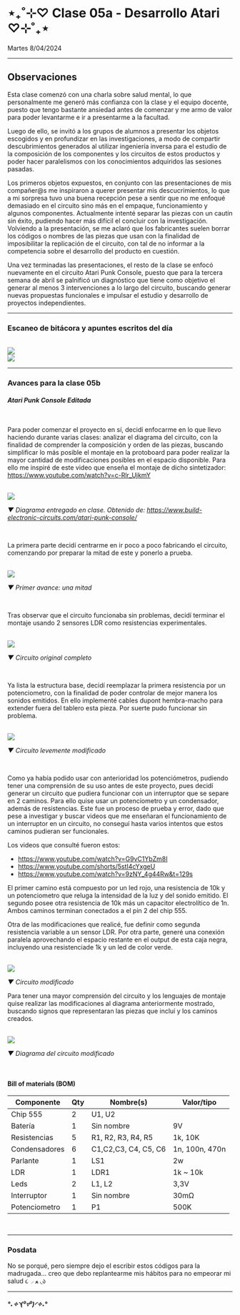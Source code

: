 # ⋆₊˚⊹♡ Clase 05a - Desarrollo Atari ♡⊹˚₊⋆

Martes 8/04/2024

***

## Observaciones

Esta clase comenzó con una charla sobre salud mental, lo que personalmente me generó más confianza con la clase y el equipo docente, puesto que tengo bastante ansiedad antes de comenzar y me armo de valor para poder levantarme e ir a presentarme a la facultad.

Luego de ello, se invitó a los grupos de alumnos a presentar los objetos escogidos y en profundizar en las investigaciones, a modo de compartir descubrimientos generados al utilizar ingeniería inversa para el estudio de la composición de los componentes y los circuitos de estos productos y poder hacer paralelismos con los conocimientos adquiridos las sesiones pasadas.

Los primeros objetos expuestos, en conjunto con las presentaciones de mis compañer@s me inspiraron a querer presentar mis descucrimientos, lo que a mi sorpresa tuvo una buena recepción pese a sentir que no me enfoqué demasiado en el circuito sino más en el empaque, funcionamiento y algunos componentes. Actualmente intenté separar las piezas con un cautín sin éxito, pudiendo hacer más difícil el concluir con la investigación. Volviendo a la presentación, se me aclaró que los fabricantes suelen borrar los códigos o nombres de las piezas que usan con la finalidad de imposibilitar la replicación de el circuito, con tal de no informar a la competencia sobre el desarrollo del producto en cuestión.

Una vez terminadas las presentaciones, el resto de la clase se enfocó nuevamente en el circuito Atari Punk Console, puesto que para la tercera semana de abril se palnificó un diagnóstico que tiene como objetivo el generar al menos 3 intervenciones a lo largo del circuito, buscando generar nuevas propuestas funcionales e impulsar el estudio y desarrollo de proyectos independientes.

***

### Escaneo de bitácora y apuntes escritos del día

<br>
<img src="./image/001-11.04.jpg">
<br>
<img src="./image/002-11.04.jpg">
<br>

***

### Avances para la clase 05b

#### _Atari Punk Console Editada_

<br>

Para poder comenzar el proyecto en sí, decidí enfocarme en lo que llevo haciendo durante varias clases: analizar el diagrama del circuito, con la finalidad de comprender la composición y orden de las piezas, buscando simplificar lo más posible el montaje en la protoboard para poder realizar la mayor cantidad de modificaciones posibles en el espacio disponible. Para ello me inspiré de este video que enseña el montaje de dicho sintetizador: <https://www.youtube.com/watch?v=c-Rlr_UjkmY>

<br>

<img src="./image/003-11.04.png">

_▼ Diagrama entregado en clase. Obtenido de: <https://www.build-electronic-circuits.com/atari-punk-console/>_

<br>

La primera parte decidí centrarme en ir poco a poco fabricando el circuito, comenzando por preparar la mitad de este y ponerlo a prueba.

<br>

<img src="./image/005-11.04.jpg">

_▼ Primer avance: una mitad_

<br>

Tras observar que el circuito funcionaba sin problemas, decidí terminar el montaje usando 2 sensores LDR como resistencias experimentales.

<br>

<img src="./image/006-11.04.jpg">

_▼ Circuito original completo_

<br>

Ya lista la estructura base, decidí reemplazar la primera resistencia por un potenciometro, con la finalidad de poder controlar de mejor manera los sonidos emitidos. En ello implementé cables dupont hembra-macho para extender fuera del tablero esta pieza. Por suerte pudo funcionar sin problema.

<br>

<img src="./image/007-11.04.jpg">

_▼ Circuito levemente modificado_

<br>

Como ya había podido usar con anterioridad los potenciómetros, pudiendo tener una comprensión de su uso antes de este proyecto, pues decidí generar un circuito que pudiera funcionar con un interruptor que se separe en 2 caminos. Para ello quise usar un potenciometro y un condensador, además de resistencias. Este fue un proceso de prueba y error, dado que pese a investigar y buscar videos que me enseñaran el funcionamiento de un interruptor en un circuito, no conseguí hasta varios intentos que estos caminos pudieran ser funcionales.

Los videos que consulté fueron estos:

- <https://www.youtube.com/watch?v=G9vC1YbZm8I>
- <https://www.youtube.com/shorts/5stI4cYxgeU>
- <https://www.youtube.com/watch?v=9zNY_4g44Rw&t=129s>

El primer camino está compuesto por un led rojo, una resistencia de 10k y un potenciometro que reluga la intensidad de la luz y del sonido emitido.
El segundo posee otra resistencia de 10k más un capacitor electrolítico de 1n. Ambos caminos terminan conectados a el pin 2 del chip 555.

Otra de las modificaciones que realicé, fue definir como segunda resistencia variable a un sensor LDR.
Por otra parte, generé una conexión paralela aprovechando el espacio restante en el output de esta caja negra, incluyendo una resistenciade 1k y un led de color verde.

<br>

<img src="./image/008-11.04.jpg">

_▼ Circuito modificado_

Para tener una mayor comprensión del circuito y los lenguajes de montaje quise realizar las modificaciones al diagrama anteriormente mostrado, buscando signos que representaran las piezas que incluí y los caminos creados.

<br>

<img src="./image/004-11.04.png">

_▼ Diagrama del circuito modificado_

<br>

#### Bill of materials (BOM)

| Componente       | Qty | Nombre(s) | Valor/tipo |
|-----------------------|---------|------------|----------------|
| Chip 555              | 2       | U1, U2     |                |
| Batería               | 1       | Sin nombre |       9V       |
| Resistencias          | 5       | R1, R2, R3, R4, R5     | 1k, 10K  |
| Condensadores         | 6       | C1,C2,C3, C4, C5, C6   | 1n, 100n, 470n |
| Parlante              | 1       |  LS1       |      2w        |
| LDR                   | 1       |  LDR1      |   1k ~ 10k     |
| Leds                  | 2       |  L1, L2    |   3,3V    |
| Interruptor           | 1       |  Sin nombre    |    30mΩ    |
| Potenciometro         | 1       |    P1      |    500K    |

<br>

***

### Posdata

No se porqué, pero siempre dejo el escribir estos códigos para la madrugada... creo que debo replantearme mis hábitos para no empeorar mi salud ૮◞ ﻌ ◟ა

***

##### _°˖✧◝(⁰▿⁰)◜✧˖°_
